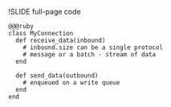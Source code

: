 !SLIDE full-page code

    @@@ruby
    class MyConnection
      def receive_data(inbound)
        # inbound.size can be a single protocol
        # message or a batch - stream of data
      end

      def send_data(outbound)
        # enqueued on a write queue
      end
    end
